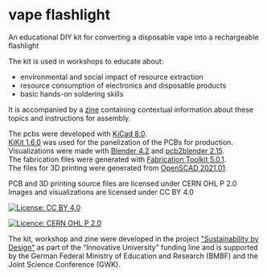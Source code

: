 # vape flashlight
An educational DIY kit for converting a disposable vape into a rechargeable flashlight

The kit is used in workshops to educate about:
* environmental and social impact of resource extraction
* resource consumption of electronics and disposable products
* basic hands-on soldering skills

It is accompanied by a [zine][zine] containing contextual information about these topics and instructions for assembly.

The pcbs were developed with [KiCad 8.0][kicad].  
[KiKit 1.6.0][kikit] was used for the panelization of the PCBs for production.  
Visualizations were made with [Blender 4.2][blender] and [pcb2blender 2.15][pcb2blender].  
The fabrication files were generated with [Fabrication Toolkit 5.0.1][fabricationtoolkit].  
The files for 3D printing were generated from [OpenSCAD 2021.01][openscad].  

PCB and 3D printing source files are licensed under CERN OHL P 2.0  
Images and visualizations are licensed under CC BY 4.0

[![License: CC BY 4.0](https://img.shields.io/badge/License-CC_BY_4.0-lightgrey.svg)](https://creativecommons.org/licenses/by/4.0/)

[![Licence: CERN OHL P 2.0](https://img.shields.io/badge/Licence-CERN_OHL_P_2.0-blue.svg)](https://ohwr.org/project/cernohl/-/wikis/Documents/CERN-OHL-version-2)

The kit, workshop and zine were developed in the project ["Sustainability by Design"][sbyd] as part of the “Innovative University” funding line and is supported by the German Federal Ministry of Education and Research (BMBF) and the Joint Science Conference (GWK).

[zine]: https://sbyd.space/en/projects/sbyd-zine-03-vapes-to-flashlights/
[sbyd]: https://sbyd.space/en/

[kicad]: https://www.kicad.org
[kikit]: https://github.com/yaqwsx/KiKit
[blender]: https://www.blender.org
[pcb2blender]: https://github.com/30350n/pcb2blender
[fabricationtoolkit]: https://github.com/bennymeg/JLC-Plugin-for-KiCad
[openscad]: https://openscad.org